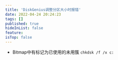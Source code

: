 ```yaml
---
title: 'DiskGenius调整分区大小时报错'
date: 2022-04-24 20:24:23
tags: []
published: true
hideInList: false
feature: 
isTop: false
---
```

* Bitmap中有标记为已使用的未用簇
```chkdsk /f /x c:```